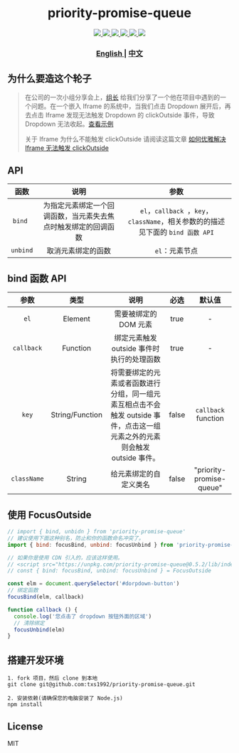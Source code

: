 <h1 align="center">priority-promise-queue</h1>

<p align="center">
  <a href="http://img.shields.io/travis/txs1992/priority-promise-queue.svg">
    <img src="http://img.shields.io/travis/txs1992/priority-promise-queue.svg" />
  </a>
  <a href="https://img.shields.io/npm/dt/priority-promise-queue.svg">
    <img src="https://img.shields.io/npm/dt/priority-promise-queue.svg" />
  </a>
  <a href="https://img.shields.io/npm/dm/priority-promise-queue.svg">
    <img src="https://img.shields.io/npm/dm/priority-promise-queue.svg" />
  </a>
  <a href="https://img.shields.io/npm/v/priority-promise-queue.svg">
    <img src="https://img.shields.io/npm/v/priority-promise-queue.svg" />
  </a>
  <a href="https://img.shields.io/npm/l/priority-promise-queue.svg">
    <img src="https://img.shields.io/npm/l/priority-promise-queue.svg" />
  </a>
  <a href="https://img.shields.io/node/v/passport.svg">
    <img src="https://img.shields.io/node/v/passport.svg" />
  </a>
</p>

<div align="center">
  <h3>
    <a href="https://github.com/txs1992/priority-promise-queue#readme">
      English
    </a>
    <span> | </span>
    <a href="https://github.com/txs1992/priority-promise-queue/blob/master/docs/zh-cn.md#readme">
      中文
    </a>
  </h3>
</div>

## 为什么要造这个轮子

> 在公司的一次小组分享会上，[组长](https://github.com/coolzjy) 给我们分享了一个他在项目中遇到的一个问题。在一个嵌入 Iframe 的系统中，当我们点击 Dropdown 展开后，再去点击 Iframe 发现无法触发 Dropdown 的 clickOutside 事件，导致 Dropdown 无法收起。[查看示例](https://jsfiddle.net/_MT_/wLkgu614/29/)
>
> 关于 Iframe 为什么不能触发 clickOutside 请阅读这篇文章 [如何优雅解决 Iframe 无法触发 clickOutside](https://txs1992.github.io/mt-blog/blog/click-outside.html)

## API

| 函数 | 说明 | 参数 |
|:--------:|:--------:|:--------:|
| `bind ` | 为指定元素绑定一个回调函数，当元素失去焦点时触发绑定的回调函数 | `el`，`callback `，`key`， `className`，相关参数的的描述见下面的 `bind 函数 API` |
| `unbind` | 取消元素绑定的函数 | `el`：元素节点 |

## bind 函数 API

| 参数 | 类型 | 说明 | 必选 | 默认值 |
|:--------:|:--------:|:--------:|:--------:|:--------:|
| `el` | Element | 需要被绑定的 DOM 元素 | true | - |
| `callback` | Function  | 绑定元素触发 outside 事件时执行的处理函数 | true | - |
| `key` | String/Function | 将需要绑定的元素或者函数进行分组，同一组元素互相点击不会触发 outside 事件，点击这一组元素之外的元素则会触发 outside 事件。| false | `callback` function |
| `className` | String  | 给元素绑定的自定义类名 | false | "priority-promise-queue" |

## 使用 FocusOutside

```js
// import { bind, unbidn } from 'priority-promise-queue'
// 建议使用下面这种别名，防止和你的函数命名冲突了。
import { bind: focusBind, unbind: focusUnbind } from 'priority-promise-queue'

// 如果你是使用 CDN 引入的，应该这样使用。
// <script src="https://unpkg.com/priority-promise-queue@0.5.2/lib/index.js"></script>
// const { bind: focusBind, unbind: focusUnbind } = FocusOutside

const elm = document.querySelector('#dorpdown-button')
// 绑定函数
focusBind(elm, callback)

function callback () {
  console.log('您点击了 dropdown 按钮外面的区域')
  // 清除绑定
  focusUnbind(elm)
}
```


## 搭建开发环境

```shell
1. fork 项目，然后 clone 到本地
git clone git@github.com:txs1992/priority-promise-queue.git

2. 安装依赖(请确保您的电脑安装了 Node.js)
npm install
```

## License

MIT
